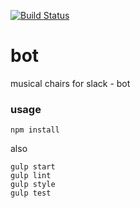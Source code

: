 [![Build Status](https://travis-ci.org/mchairs/bot.svg?branch=master)](https://travis-ci.org/mchairs/bot)

# bot

musical chairs for slack - bot

### usage

`npm install`

also

`gulp start` <br/>
`gulp lint` <br/>
`gulp style` <br/>
`gulp test` </br>
